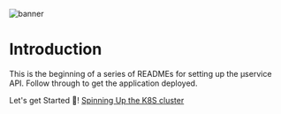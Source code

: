 ![banner](https://lh3.googleusercontent.com/Wf_JnFVlDngc4Wc3d8uWniXh-g0CQWiMu1TTdbUgcsNR2nSgFKYYBxVvTmUd5sX0P_w)

# Introduction

This is the beginning of a series of READMEs for setting up the µservice API. Follow through to get the application deployed.

Let's get Started 🐳! [Spinning Up the K8S cluster](01-setup-gke.md)
